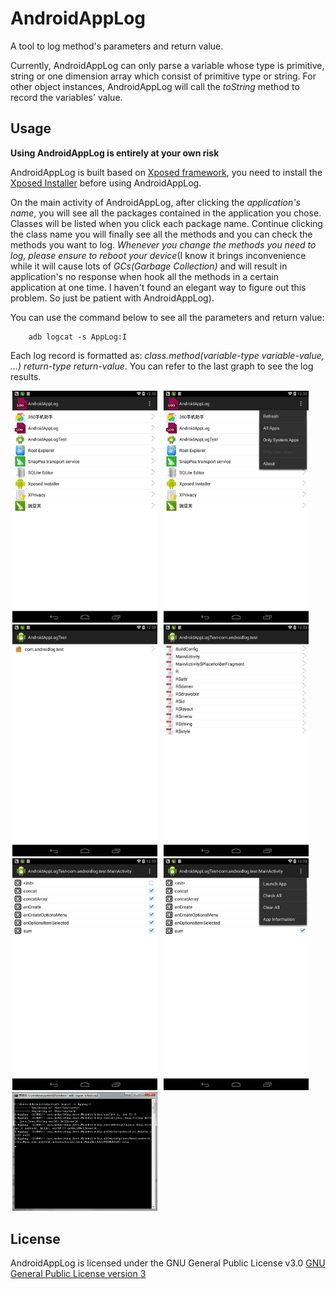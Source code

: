 AndroidAppLog
==============
A tool to log method's parameters and return value. 

Currently, AndroidAppLog can only parse a variable whose type is primitive, string or one dimension array which consist of primitive type or string. For other object instances, AndroidAppLog will call the *toString* method to record the variables' value.

Usage
-------------
**Using AndroidAppLog is entirely at your own risk**

AndroidAppLog is built based on [Xposed framework](https://github.com/rovo89/XposedBridge), you need to install the [Xposed Installer](http://repo.xposed.info/module/de.robv.android.xposed.installer) before using AndroidAppLog.

On the main activity of AndroidAppLog, after clicking the *application's name*, you will see all the packages contained in the application you chose. Classes will be listed when you click each package name. Continue clicking the class name you will finally see all the methods and you can check the methods you want to log. *Whenever you change the methods you need to log, please ensure to reboot your device*(I know it brings  inconvenience while it will cause lots of *GCs(Garbage Collection)* and will result in application's no response when hook all the methods in a certain application at one time. I haven't found an elegant way to figure out this problem. So just be patient with AndroidAppLog).

You can use the command below to see all the parameters and return value:
```
	adb logcat -s AppLog:I
```

Each log record is formatted as: *class.method(variable-type variable-value, ...) return-type return-value*. You can refer to the last graph to see the log results.


<img src="screenshots/001.png" width="232" hspace="3"/>
<img src="screenshots/002.png" width="232" hspace="3"/>
<img src="screenshots/003.png" width="232" hspace="3"/>
<img src="screenshots/004.png" width="232" hspace="3"/>
<img src="screenshots/005.png" width="232" hspace="3"/>
<img src="screenshots/006.png" width="232" hspace="3"/>
<img src="screenshots/007.png" width="232" hspace="3"/>

License
------------
AndroidAppLog is licensed under the GNU General Public License v3.0 [GNU General Public License version 3](http://www.gnu.org/licenses/gpl.txt)
